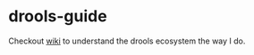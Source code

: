 # drools-guide

Checkout [wiki](https://github.com/bhochhi/drools-guide/wiki) to understand the drools ecosystem the way I do. 
